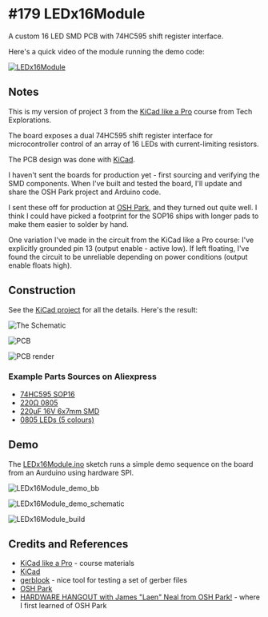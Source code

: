 # #179 LEDx16Module

A custom 16 LED SMD PCB with 74HC595 shift register interface.

Here's a quick video of the module running the demo code:

[![LEDx16Module](https://img.youtube.com/vi/FVDoArFkKH8/0.jpg)](https://www.youtube.com/watch?v=FVDoArFkKH8)



## Notes

This is my version of project 3 from the
[KiCad like a Pro](http://txplore.tv/courses/kicad-pro)
course from Tech Explorations.

The board exposes a dual 74HC595 shift register interface for microcontroller control
of an array of 16 LEDs with current-limiting resistors.

The PCB design was done with [KiCad](http://kicad-pcb.org/).

I haven't sent the boards for production yet - first sourcing and verifying the SMD components.
When I've built and tested the board, I'll update and share the OSH Park project and Arduino code.

I sent these off for production at [OSH Park](https://oshpark.com/shared_projects/E2aHiqP5), and they turned out quite well.
I think I could have picked a footprint for the SOP16 ships with longer pads to make them easier to solder by hand.

One variation I've made in the circuit from the KiCad like a Pro course:
I've explicitly grounded pin 13 (output enable - active low).
If left floating, I've found the circuit to be unreliable depending on power conditions (output enable floats high).

## Construction

See the [KiCad project](./kicad_project/LEDx16Module.pro) for all the details. Here's the result:

![The Schematic](./assets/LEDx16Module_schematic.png?raw=true)

![PCB](./assets/LEDx16Module_pcb.png?raw=true)

![PCB render](./assets/LEDx16Module_pcb_render.png?raw=true)

### Example Parts Sources on Aliexpress
* [74HC595 SOP16](https://www.aliexpress.com/item/Free-shipping-100pcs-74HC595D-74HC595-SOP16/905837111.html)
* [220Ω 0805](https://www.aliexpress.com/item/0805-SMD-Resistors-220R-220-ohm-1-8W-5-0805-SMD-Resistors-0805-Chip-resistor-500pcs/851490480.html)
* [220µF 16V 6x7mm SMD](https://www.aliexpress.com/item/Free-shiping-10pcs-16V-220UF-SMD-6x7mm-chip-Aluminum-Electrolytic-Capacitor/1173598774.html)
* [0805 LEDs (5 colours)](https://www.aliexpress.com/item/Free-Shipping-100PCS-0805-Ultra-Bright-SMD-R-G-B-W-Y-LEDs-yellow-blue-White/859788444.html)

## Demo

The [LEDx16Module.ino](./LEDx16Module.ino) sketch runs a simple demo sequence on the board from an Aurduino using hardware SPI.

![LEDx16Module_demo_bb](./assets/LEDx16Module_demo_bb.jpg?raw=true)

![LEDx16Module_demo_schematic](./assets/LEDx16Module_demo_schematic.jpg?raw=true)

![LEDx16Module_build](./assets/LEDx16Module_build.jpg?raw=true)

## Credits and References

* [KiCad like a Pro](http://txplore.tv/courses/kicad-pro) - course materials
* [KiCad](http://kicad-pcb.org/)
* [gerblook](http://gerblook.org/) - nice tool for testing a set of gerber files
* [OSH Park](https://oshpark.com/)
* [HARDWARE HANGOUT with James "Laen" Neal from OSH Park!](https://www.youtube.com/watch?v=XssjD97-xGM) - where I first learned of OSH Park
